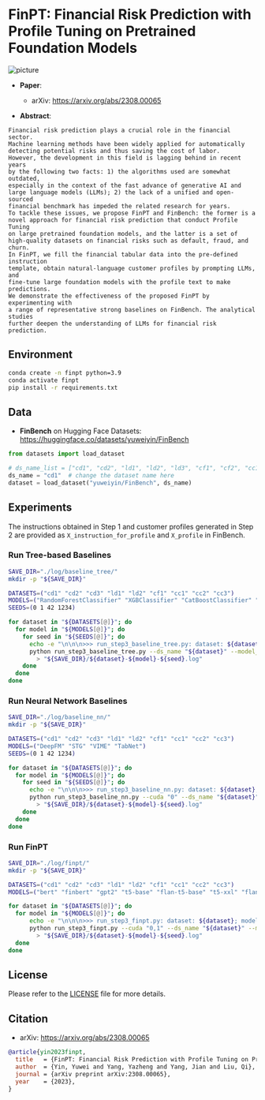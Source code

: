 # FinPT: Financial Risk Prediction with Profile Tuning on Pretrained Foundation Models

![picture](https://yuweiyin.com/files/img/2023-07-22-FinPT.png)

* **Paper**:
  * arXiv: https://arxiv.org/abs/2308.00065

* **Abstract**:

```text
Financial risk prediction plays a crucial role in the financial sector. 
Machine learning methods have been widely applied for automatically 
detecting potential risks and thus saving the cost of labor.
However, the development in this field is lagging behind in recent years 
by the following two facts: 1) the algorithms used are somewhat outdated, 
especially in the context of the fast advance of generative AI and 
large language models (LLMs); 2) the lack of a unified and open-sourced 
financial benchmark has impeded the related research for years.
To tackle these issues, we propose FinPT and FinBench: the former is a 
novel approach for financial risk prediction that conduct Profile Tuning 
on large pretrained foundation models, and the latter is a set of 
high-quality datasets on financial risks such as default, fraud, and churn.
In FinPT, we fill the financial tabular data into the pre-defined instruction 
template, obtain natural-language customer profiles by prompting LLMs, and 
fine-tune large foundation models with the profile text to make predictions.
We demonstrate the effectiveness of the proposed FinPT by experimenting with 
a range of representative strong baselines on FinBench. The analytical studies 
further deepen the understanding of LLMs for financial risk prediction.
```

## Environment

```bash
conda create -n finpt python=3.9
conda activate finpt
pip install -r requirements.txt
```

## Data

- **FinBench** on Hugging Face Datasets: https://huggingface.co/datasets/yuweiyin/FinBench

```python
from datasets import load_dataset

# ds_name_list = ["cd1", "cd2", "ld1", "ld2", "ld3", "cf1", "cf2", "cc1", "cc2", "cc3"]
ds_name = "cd1"  # change the dataset name here
dataset = load_dataset("yuweiyin/FinBench", ds_name)
```

## Experiments

The instructions obtained in Step 1 and customer profiles generated in Step 2
are provided as `X_instruction_for_profile` and `X_profile` in FinBench.

### Run Tree-based Baselines

```bash
SAVE_DIR="./log/baseline_tree/"
mkdir -p "${SAVE_DIR}"

DATASETS=("cd1" "cd2" "cd3" "ld1" "ld2" "cf1" "cc1" "cc2" "cc3")
MODELS=("RandomForestClassifier" "XGBClassifier" "CatBoostClassifier" "LGBMClassifier")
SEEDS=(0 1 42 1234)

for dataset in "${DATASETS[@]}"; do
  for model in "${MODELS[@]}"; do
    for seed in "${SEEDS[@]}"; do
      echo -e "\n\n\n>>> run_step3_baseline_tree.py: dataset: ${dataset}; model: ${model} seed: ${seed}"
      python run_step3_baseline_tree.py --ds_name "${dataset}" --model_name ${model} --seed ${cur_seed} --grid_search \
        > "${SAVE_DIR}/${dataset}-${model}-${seed}.log"
    done
  done
done
```

### Run Neural Network Baselines

```bash
SAVE_DIR="./log/baseline_nn/"
mkdir -p "${SAVE_DIR}"

DATASETS=("cd1" "cd2" "cd3" "ld1" "ld2" "cf1" "cc1" "cc2" "cc3")
MODELS=("DeepFM" "STG" "VIME" "TabNet")
SEEDS=(0 1 42 1234)

for dataset in "${DATASETS[@]}"; do
  for model in "${MODELS[@]}"; do
    for seed in "${SEEDS[@]}"; do
      echo -e "\n\n\n>>> run_step3_baseline_nn.py: dataset: ${dataset}; model: ${model} seed: ${seed}"
      python run_step3_baseline_nn.py --cuda "0" --ds_name "${dataset}" --model_name ${model} --seed ${cur_seed} \
        > "${SAVE_DIR}/${dataset}-${model}-${seed}.log"
    done
  done
done
```

### Run FinPT

```bash
SAVE_DIR="./log/finpt/"
mkdir -p "${SAVE_DIR}"

DATASETS=("cd1" "cd2" "cd3" "ld1" "ld2" "cf1" "cc1" "cc2" "cc3")
MODELS=("bert" "finbert" "gpt2" "t5-base" "flan-t5-base" "t5-xxl" "flan-t5-xxl" "llama-7b" "llama-13b")

for dataset in "${DATASETS[@]}"; do
  for model in "${MODELS[@]}"; do
      echo -e "\n\n\n>>> run_step3_finpt.py: dataset: ${dataset}; model: ${model} seed: ${seed}"
      python run_step3_finpt.py --cuda "0,1" --ds_name "${dataset}" --model_name ${model} --use_pos_weight \
        > "${SAVE_DIR}/${dataset}-${model}-${seed}.log"
  done
done
```


## License

Please refer to the [LICENSE](./LICENSE) file for more details.


## Citation

* arXiv: https://arxiv.org/abs/2308.00065

```bibtex
@article{yin2023finpt,
  title   = {FinPT: Financial Risk Prediction with Profile Tuning on Pretrained Foundation Models},
  author  = {Yin, Yuwei and Yang, Yazheng and Yang, Jian and Liu, Qi},
  journal = {arXiv preprint arXiv:2308.00065},
  year    = {2023},
}
```
